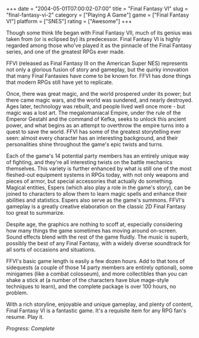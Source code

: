 +++
date = "2004-05-01T07:00:02-07:00"
title = "Final Fantasy VI"
slug = "final-fantasy-vi-2"
category = ["Playing A Game"]
game = ["Final Fantasy VI"]
platform = ["SNES"]
rating = ["Awesome"]
+++

Though some think life began with Final Fantasy VII, much of its genius was taken from (or is eclipsed by) its predecessor. Final Fantasy VI is highly regarded among those who've played it as the pinnacle of the Final Fantasy series, and one of the greatest RPGs ever made.

FFVI (released as Final Fantasy III on the American Super NES) represents not only a glorious fusion of story and gameplay, but the quirky innovation that many Final Fantasies have come to be known for. FFVI has done things that modern RPGs still have yet to replicate.

Once, there was great magic, and the world prospered under its power; but there came magic wars, and the world was sundered, and nearly destroyed. Ages later, technology was rebuilt, and people lived well once more - but magic was a lost art. The megalomaniacal Empire, under the rule of the Emperor Gestahl and the command of Kefka, seeks to unlock this ancient power, and what begins as an attempt to overthrow the empire turns into a quest to save the world. FFVI has some of the greatest storytelling ever seen: almost every character has an interesting background, and their personalities shine throughout the game's epic twists and turns.

Each of the game's 14 potential party members has an entirely unique way of fighting, and they're all interesting twists on the battle mechanics themselves. This variety is further enhanced by what is still one of the most fleshed-out equipment systems in RPGs today, with not only weapons and pieces of armor, but special accessories that actually do something. Magical entities, Espers (which also play a role in the game's story), can be joined to characters to allow them to learn magic spells and enhance their abilities and statistics. Espers also serve as the game's summons. FFVI's gameplay is a greatly creative elaboration on the classic 2D Final Fantasy too great to summarize.

Despite age, the graphics are nothing to scoff at, especially considering how many things the game sometimes has moving around on-screen. Sound effects blend with the rest of the game fluidly. The music is superb, possibly the best of any Final Fantasy, with a widely diverse soundtrack for all sorts of occasions and situations.

FFVI's basic game length is easily a few dozen hours. Add to that tons of sidequests (a couple of those 14 party members are entirely optional), some minigames (like a combat colosseum), and more collectibles than you can shake a stick at (a number of the characters have blue mage-style techniques to learn), and the complete package is over 100 hours, no problem.

With a rich storyline, enjoyable and unique gameplay, and plenty of content, Final Fantasy VI is a fantastic game. It's a requisite item for any RPG fan's resume. Play it.

<i>Progress: Complete</i>